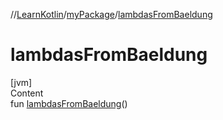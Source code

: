 //[LearnKotlin](../index.md)/[myPackage](index.md)/[lambdasFromBaeldung](lambdas-from-baeldung.md)



# lambdasFromBaeldung  
[jvm]  
Content  
fun [lambdasFromBaeldung](lambdas-from-baeldung.md)()  



